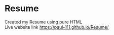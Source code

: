 # Resume
Created my Resume using pure HTML <br>
Live website link https://paul-111.github.io/Resume/  
